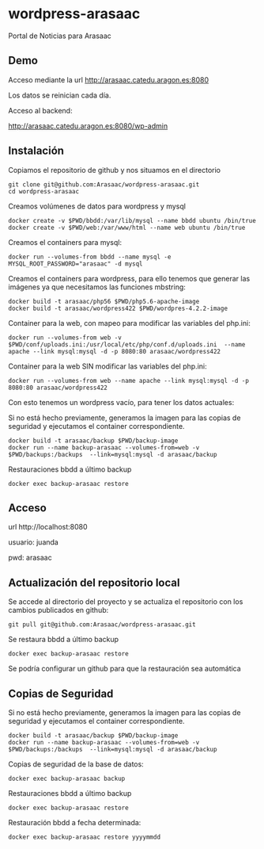 # wordpress-arasaac
Portal de Noticias para Arasaac

## Demo

Acceso mediante la url http://arasaac.catedu.aragon.es:8080

Los datos se reinician cada día.

Acceso al backend:

http://arasaac.catedu.aragon.es:8080/wp-admin


## Instalación

Copiamos el repositorio de github y nos situamos en el directorio

    git clone git@github.com:Arasaac/wordpress-arasaac.git
    cd wordpress-arasaac


Creamos volúmenes de datos para wordpress y mysql

    docker create -v $PWD/bbdd:/var/lib/mysql --name bbdd ubuntu /bin/true
    docker create -v $PWD/web:/var/www/html --name web ubuntu /bin/true

Creamos el containers para mysql:

    docker run --volumes-from bbdd --name mysql -e MYSQL_ROOT_PASSWORD="arasaac" -d mysql 

Creamos el containers para wordpress, para ello tenemos que generar las imágenes ya que necesitamos las funciones mbstring:

    docker build -t arasaac/php56 $PWD/php5.6-apache-image
    docker build -t arasaac/wordpress422 $PWD/wordpres-4.2.2-image
    
Container para la web, con mapeo para modificar las variables del php.ini:

    docker run --volumes-from web -v $PWD/conf/uploads.ini:/usr/local/etc/php/conf.d/uploads.ini  --name apache --link mysql:mysql -d -p 8080:80 arasaac/wordpress422
    
Container para la web SIN modificar las variables del php.ini:

    docker run --volumes-from web --name apache --link mysql:mysql -d -p 8080:80 arasaac/wordpress422

Con esto tenemos un wordpress vacío, para tener los datos actuales:

Si no está hecho previamente, generamos la imagen para las copias de seguridad y ejecutamos el container correspondiente.

    docker build -t arasaac/backup $PWD/backup-image
    docker run --name backup-arasaac --volumes-from=web -v $PWD/backups:/backups  --link=mysql:mysql -d arasaac/backup

Restauraciones bbdd a último backup

    docker exec backup-arasaac restore

## Acceso

url http://localhost:8080

usuario: juanda

pwd: arasaac

## Actualización del repositorio local

Se accede al directorio del proyecto y se actualiza el repositorio con los cambios publicados en github:

    git pull git@github.com:Arasaac/wordpress-arasaac.git
 
Se restaura bbdd a último backup

    docker exec backup-arasaac restore

Se podría configurar un github para que la restauración sea automática

## Copias de Seguridad

Si no está hecho previamente, generamos la imagen para las copias de seguridad y ejecutamos el container correspondiente.

    docker build -t arasaac/backup $PWD/backup-image
    docker run --name backup-arasaac --volumes-from=web -v $PWD/backups:/backups  --link=mysql:mysql -d arasaac/backup

Copias de seguridad de la base de datos:

    docker exec backup-arasaac backup

Restauraciones bbdd a último backup

    docker exec backup-arasaac restore

Restauración bbdd a fecha determinada:

    docker exec backup-arasaac restore yyyymmdd
